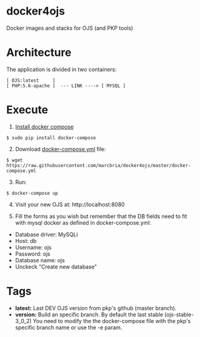 # docker4ojs

Docker images and stacks for OJS (and PKP tools)

# Architecture

The application is divided in two containers:


```
[ OJS:latest     ]
[ PHP:5.6-apache ]  --- LINK ----> [ MYSQL ]
``` 


# Execute

1) [Install docker compose](https://docs.docker.com/compose/install)

``` 
$ sudo pip install docker-compose
```


2) Download [docker-compose.yml](https://raw.githubusercontent.com/marcbria/docker4ojs/master/docker-compose.yml) file:

```
$ wget https://raw.githubusercontent.com/marcbria/docker4ojs/master/docker-compose.yml
```


3) Run:

```
$ docker-compose up
```


4) Visit your new OJS at: http://localhost:8080


5) Fill the forms as you wish but remember that the DB fields need to fit with mysql docker as defined in docker-compose.yml:

* Database driver: MySQLi
* Host: db
* Username: ojs
* Password: ojs
* Database name: ojs
* Unckeck "Create new database"



# Tags

* **latest:** Last DEV OJS version from pkp's github (master branch).
* **version:** Build an specific branch. By default the last stable (ojs-stable-3_0_2) You need to modify the the docker-compose file with the pkp's specific branch name or use the -e param.
